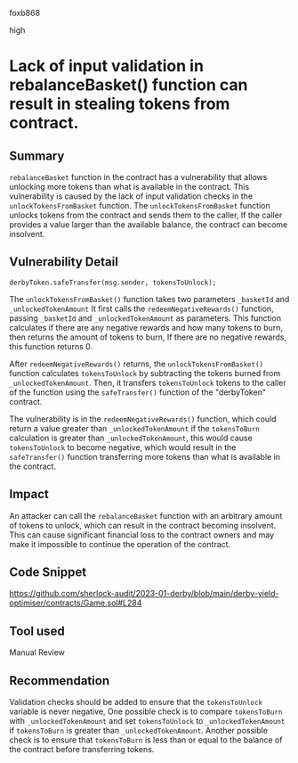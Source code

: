 foxb868

high

# Lack of input validation in rebalanceBasket() function can result in stealing tokens from contract.

## Summary
`rebalanceBasket` function in the contract has a vulnerability that allows unlocking more tokens than what is available in the contract. This vulnerability is caused by the lack of input validation checks in the `unlockTokensFromBasket` function. 
The `unlockTokensFromBasket` function unlocks tokens from the contract and sends them to the caller, If the caller provides a value larger than the available balance, the contract can become insolvent.

## Vulnerability Detail
```solidity
derbyToken.safeTransfer(msg.sender, tokensToUnlock);
```
The `unlockTokensFromBasket()` function takes two parameters `_basketId` and `_unlockedTokenAmount` It first calls the `redeemNegativeRewards()` function, passing `_basketId` and `_unlockedTokenAmount` as parameters.
This function calculates if there are any negative rewards and how many tokens to burn, then returns the amount of tokens to burn, If there are no negative rewards, this function returns 0.

After `redeemNegativeRewards()` returns, the `unlockTokensFromBasket()` function calculates `tokensToUnlock` by subtracting the tokens burned from `_unlockedTokenAmount`. Then, it transfers `tokensToUnlock` tokens to the caller of the function using the `safeTransfer()` function of the "derbyToken" contract.

The vulnerability is in the `redeemNegativeRewards()` function, which could return a value greater than `_unlockedTokenAmount` if the `tokensToBurn` calculation is greater than `_unlockedTokenAmount`, this would cause `tokensToUnlock` to become negative, which would result in the `safeTransfer()` function transferring more tokens than what is available in the contract. 

## Impact
An attacker can call the `rebalanceBasket` function with an arbitrary amount of tokens to unlock, which can result in the contract becoming insolvent. This can cause significant financial loss to the contract owners and may make it impossible to continue the operation of the contract.

## Code Snippet
https://github.com/sherlock-audit/2023-01-derby/blob/main/derby-yield-optimiser/contracts/Game.sol#L284

## Tool used

Manual Review

## Recommendation
Validation checks should be added to ensure that the `tokensToUnlock` variable is never negative, One possible check is to compare `tokensToBurn` with `_unlockedTokenAmount` and set `tokensToUnlock` to `_unlockedTokenAmount` if `tokensToBurn` is greater than `_unlockedTokenAmount`. 
Another possible check is to ensure that `tokensToBurn` is less than or equal to the balance of the contract before transferring tokens.